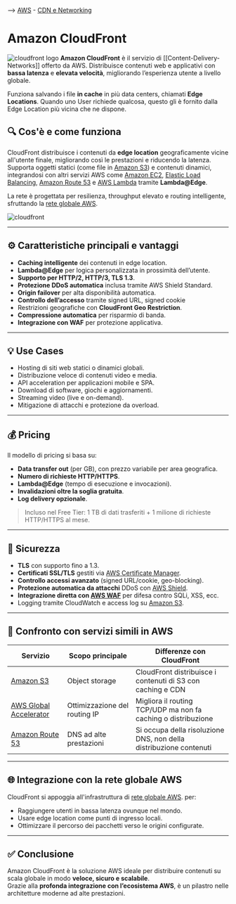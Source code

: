 --> [AWS](AWS.md)  -  [CDN e Networking](Rete-globale-AWS.md)
# Amazon CloudFront

![cloudfront logo](cloudfront-logo.png)
**Amazon CloudFront** è il servizio di [[Content-Delivery-Networks]] offerto da AWS. Distribuisce contenuti web e applicativi con **bassa latenza** e **elevata velocità**, migliorando l’esperienza utente a livello globale.

Funziona salvando i file **in cache** in più data centers, chiamati **Edge Locations**. Quando uno User richiede qualcosa, questo gli è fornito dalla Edge Location più vicina che ne dispone.

## 🔍 Cos'è e come funziona

CloudFront distribuisce i contenuti da **edge location** geograficamente vicine all'utente finale, migliorando così le prestazioni e riducendo la latenza.  
Supporta oggetti statici (come file in [Amazon S3](Amazon-S3.md)) e contenuti dinamici, integrandosi con altri servizi AWS come [Amazon EC2](Amazon-EC2.md), [Elastic Load Balancing](Amazon-ELB.md), [Amazon Route 53](Amazon-Route-53.md) e [AWS Lambda](AWS-Lambda.md) tramite **Lambda@Edge**.

La rete è progettata per resilienza, throughput elevato e routing intelligente, sfruttando la [rete globale AWS](Rete-globale-AWS.md).

![cloudfront](cloudfront.jpg)

---

## ⚙️ Caratteristiche principali e vantaggi

- **Caching intelligente** dei contenuti in edge location.
- **Lambda@Edge** per logica personalizzata in prossimità dell’utente.
- **Supporto per HTTP/2, HTTP/3, TLS 1.3**.
- **Protezione DDoS automatica** inclusa tramite AWS Shield Standard.
- **Origin failover** per alta disponibilità automatica.
- **Controllo dell’accesso** tramite signed URL, signed cookie
- Restrizioni geografiche con **CloudFront Geo Restriction**.
- **Compressione automatica** per risparmio di banda.
- **Integrazione con WAF** per protezione applicativa.

---

## 💡 Use Cases

- Hosting di siti web statici o dinamici globali.
- Distribuzione veloce di contenuti video e media.
- API acceleration per applicazioni mobile e SPA.
- Download di software, giochi e aggiornamenti.
- Streaming video (live e on-demand).
- Mitigazione di attacchi e protezione da overload.

---

## 💰 Pricing

Il modello di pricing si basa su:

- **Data transfer out** (per GB), con prezzo variabile per area geografica.
- **Numero di richieste HTTP/HTTPS**.
- **Lambda@Edge** (tempo di esecuzione e invocazioni).
- **Invalidazioni oltre la soglia gratuita**.
- **Log delivery opzionale**.

> Incluso nel Free Tier: 1 TB di dati trasferiti + 1 milione di richieste HTTP/HTTPS al mese.

---

## 🔐 Sicurezza

- **TLS** con supporto fino a 1.3.
- **Certificati SSL/TLS** gestiti via [AWS Certificate Manager](AWS-Certificate-Manager.md).
- **Controllo accessi avanzato** (signed URL/cookie, geo-blocking).
- **Protezione automatica da attacchi** DDoS con [AWS Shield](AWS-Shield.md).
- **Integrazione diretta con [AWS WAF](AWS-WAF.md)** per difesa contro SQLi, XSS, ecc.
- Logging tramite CloudWatch e access log su [Amazon S3](Amazon-S3.md).

---

## 🔁 Confronto con servizi simili in AWS

| Servizio                                      | Scopo principale                             | Differenze con CloudFront                                       |
|-----------------------------------------------|-----------------------------------------------|------------------------------------------------------------------|
| [Amazon S3](Amazon-S3.md)                     | Object storage                                | CloudFront distribuisce i contenuti di S3 con caching e CDN      |
| [AWS Global Accelerator](AWS-Global-Accelerator.md) | Ottimizzazione del routing IP                 | Migliora il routing TCP/UDP ma non fa caching o distribuzione   |
| [Amazon Route 53](Amazon-Route-53.md)         | DNS ad alte prestazioni                       | Si occupa della risoluzione DNS, non della distribuzione contenuti |

---

## 🌐 Integrazione con la rete globale AWS

CloudFront si appoggia all'infrastruttura di [rete globale AWS](Rete-globale-AWS.md). per:

- Raggiungere utenti in bassa latenza ovunque nel mondo.
- Usare edge location come punti di ingresso locali.
- Ottimizzare il percorso dei pacchetti verso le origini configurate.

---

## ✅ Conclusione

Amazon CloudFront è la soluzione AWS ideale per distribuire contenuti su scala globale in modo **veloce, sicuro e scalabile**.  
Grazie alla **profonda integrazione con l’ecosistema AWS**, è un pilastro nelle architetture moderne ad alte prestazioni.